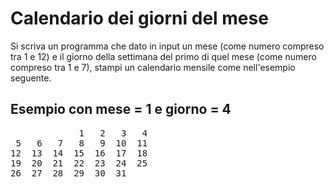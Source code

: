 # Calendario dei giorni del mese

Si scriva un programma che dato in input un mese (come numero compreso tra 1 e 12) e il giorno della settimana del primo di quel mese (come numero compreso tra 1 e 7), stampi un calendario mensile come nell'esempio seguente.

## Esempio con mese = 1 e giorno = 4

<pre>
             1   2   3   4
 5   6   7   8   9  10  11
12  13  14  15  16  17  18
19  20  21  22  23  24  25
26  27  28  29  30  31
</pre>
